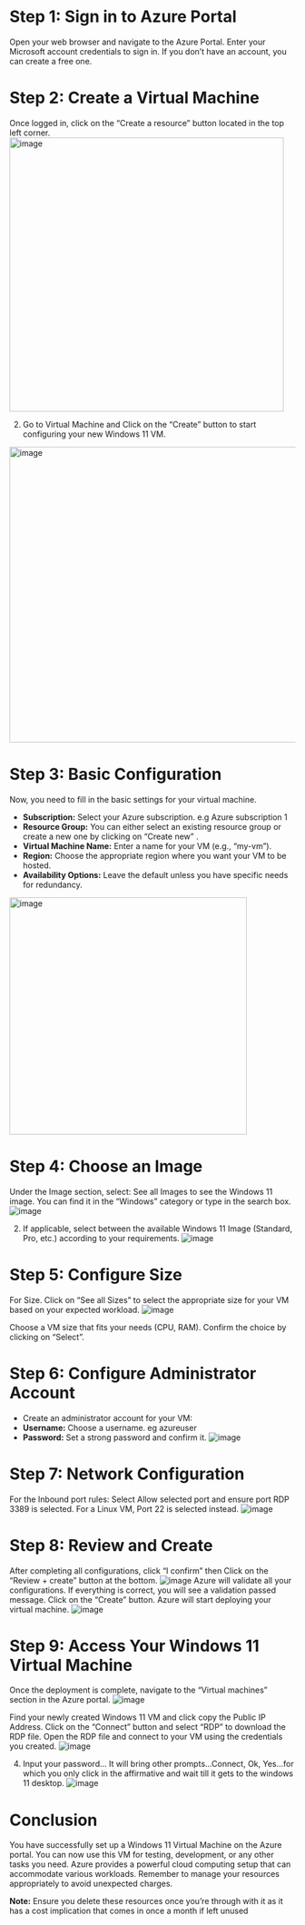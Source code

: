 # Step 1: Sign in to Azure Portal
Open your web browser and navigate to the Azure Portal.
Enter your Microsoft account credentials to sign in. If you don’t have an account, you can create a free one.
# Step 2: Create a Virtual Machine
Once logged in, click on the “Create a resource” button located in the top left corner.
<img width="483" alt="image" src="https://github.com/user-attachments/assets/9952db56-c947-498b-80f5-14c97cf20db8" />

2. Go to Virtual Machine and Click on the “Create” button to start configuring your new Windows 11 VM.
 <img width="521" alt="image" src="https://github.com/user-attachments/assets/b75a553c-3efc-4433-97fe-45bc2c71c113" />


# Step 3: Basic Configuration
Now, you need to fill in the basic settings for your virtual machine.

- **Subscription:** Select your Azure subscription. e.g Azure subscription 1
- **Resource Group:** You can either select an existing resource group or create a new one by clicking on “Create new” .
- **Virtual Machine Name:** Enter a name for your VM (e.g., “my-vm”).
- **Region:** Choose the appropriate region where you want your VM to be hosted.
- **Availability Options:** Leave the default unless you have specific needs for redundancy.
<img width="418" alt="image" src="https://github.com/user-attachments/assets/bb80cde5-854e-4a99-a534-ddc55e898253" />


# Step 4: Choose an Image
Under the Image section, select: See all Images to see the Windows 11 image. You can find it in the “Windows” category or type in the search box.
![image](https://github.com/user-attachments/assets/6f8f81f1-265c-4871-afa0-e6ad210145c6)

2. If applicable, select between the available Windows 11 Image (Standard, Pro, etc.) according to your requirements.
![image](https://github.com/user-attachments/assets/3723cce0-39eb-4ee1-bf3c-5795f1df6862)


# Step 5: Configure Size
For Size. Click on “See all Sizes” to select the appropriate size for your VM based on your expected workload.
![image](https://github.com/user-attachments/assets/a8dd51d7-1c9b-4f82-94ad-f74b0304642d)

Choose a VM size that fits your needs (CPU, RAM). Confirm the choice by clicking on “Select”.

# Step 6: Configure Administrator Account
- Create an administrator account for your VM:
- **Username:** Choose a username. eg azureuser
- **Password:** Set a strong password and confirm it.
![image](https://github.com/user-attachments/assets/ee97aa6d-0754-4a9c-b952-c01db240403e)

# Step 7: Network Configuration
For the Inbound port rules: Select Allow selected port and ensure port RDP 3389 is selected. For a Linux VM, Port 22 is selected instead.
![image](https://github.com/user-attachments/assets/4ad24264-b9d4-4bff-95de-b91a7e1c43b0)

# Step 8: Review and Create
After completing all configurations, click “I confirm” then Click on the “Review + create” button at the bottom.
![image](https://github.com/user-attachments/assets/329b5d57-ef04-4e91-8398-1e285aec50cc)
Azure will validate all your configurations. If everything is correct, you will see a validation passed message.
Click on the “Create” button. Azure will start deploying your virtual machine.
![image](https://github.com/user-attachments/assets/538ce6c1-f94d-4b45-9a45-0830d8afc0b3)

# Step 9: Access Your Windows 11 Virtual Machine
Once the deployment is complete, navigate to the “Virtual machines” section in the Azure portal.
![image](https://github.com/user-attachments/assets/7ca6a085-e6c6-4687-9f89-4703e200474c)

Find your newly created Windows 11 VM and click copy the Public IP Address.
Click on the “Connect” button and select “RDP” to download the RDP file.
Open the RDP file and connect to your VM using the credentials you created.
![image](https://github.com/user-attachments/assets/5d7e029c-ad58-48f7-8faa-a324c8cdb7cb)

4. Input your password... It will bring other prompts…Connect, Ok, Yes…for which you only click in the affirmative and wait till it gets to the windows 11 desktop.
![image](https://github.com/user-attachments/assets/27ee0803-a9d3-45e5-80d5-fbdfd4c07a0e)


# Conclusion
You have successfully set up a Windows 11 Virtual Machine on the Azure portal. You can now use this VM for testing, development, or any other tasks you need. Azure provides a powerful cloud computing setup that can accommodate various workloads. Remember to manage your resources appropriately to avoid unexpected charges.

**Note:** Ensure you delete these resources once you’re through with it as it has a cost implication that comes in once a month if left unused
